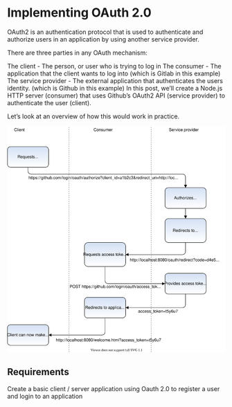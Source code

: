 # Implementing OAuth 2.0

OAuth2 is an authentication protocol that is used to authenticate and authorize users in an application by using another service provider.

There are three parties in any OAuth mechanism:

The client - The person, or user who is trying to log in
The consumer - The application that the client wants to log into (which is Gitlab in this example)
The service provider - The external application that authenticates the users identity. (which is Github in this example)
In this post, we’ll create a Node.js HTTP server (consumer) that uses Github’s OAuth2 API (service provider) to authenticate the user (client).

Let’s look at an overview of how this would work in practice.

<img src="./node-oauth.svg">

## Requirements

Create a basic client / server application using Oauth 2.0 to register a user and login to an application
